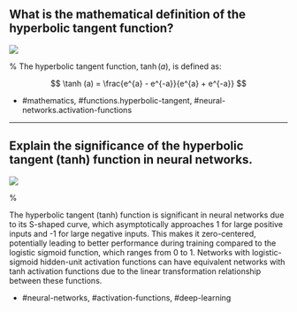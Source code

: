 ## What is the mathematical definition of the hyperbolic tangent function?

![](https://cdn.mathpix.com/cropped/2024_05_26_acdab4f582103bf8b8a9g-1.jpg?height=442&width=473&top_left_y=214&top_left_x=169)

%
The hyperbolic tangent function, $\tanh(a)$, is defined as:

$$
\tanh (a) = \frac{e^{a} - e^{-a}}{e^{a} + e^{-a}}
$$

- #mathematics, #functions.hyperbolic-tangent, #neural-networks.activation-functions

---

## Explain the significance of the hyperbolic tangent (tanh) function in neural networks.

![](https://cdn.mathpix.com/cropped/2024_05_26_acdab4f582103bf8b8a9g-1.jpg?height=442&width=473&top_left_y=214&top_left_x=169)

%

The hyperbolic tangent (tanh) function is significant in neural networks due to its S-shaped curve, which asymptotically approaches 1 for large positive inputs and -1 for large negative inputs. This makes it zero-centered, potentially leading to better performance during training compared to the logistic sigmoid function, which ranges from 0 to 1. Networks with logistic-sigmoid hidden-unit activation functions can have equivalent networks with tanh activation functions due to the linear transformation relationship between these functions.

- #neural-networks, #activation-functions, #deep-learning
